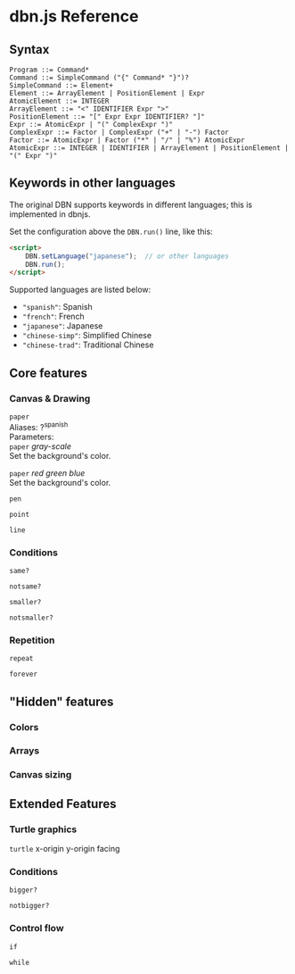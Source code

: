 # dbn.js Reference

## Syntax

```
Program ::= Command*
Command ::= SimpleCommand ("{" Command* "}")?
SimpleCommand ::= Element+
Element ::= ArrayElement | PositionElement | Expr
AtomicElement ::= INTEGER
ArrayElement ::= "<" IDENTIFIER Expr ">"
PositionElement ::= "[" Expr Expr IDENTIFIER? "]"
Expr ::= AtomicExpr | "(" ComplexExpr ")"
ComplexExpr ::= Factor | ComplexExpr ("+" | "-") Factor
Factor ::= AtomicExpr | Factor ("*" | "/" | "%") AtomicExpr
AtomicExpr ::= INTEGER | IDENTIFIER | ArrayElement | PositionElement | "(" Expr ")"
```

## Keywords in other languages

The original DBN supports keywords in different languages; this is implemented in dbnjs.

Set the configuration above the `DBN.run()` line, like this:

``` html
<script>
    DBN.setLanguage("japanese");  // or other languages
    DBN.run();
</script>
```

Supported languages are listed below:

+ `"spanish"`: Spanish
+ `"french"`: French
+ `"japanese"`: Japanese
+ `"chinese-simp"`: Simplified Chinese
+ `"chinese-trad"`: Traditional Chinese

## Core features

### Canvas & Drawing

<detail><summary>`paper`</summary>
Aliases: <span>?<sup>spanish</sup></span><br />
Parameters:
<detail><summary>`paper` *gray-scale*</summary>
Set the background's color.
</detail>

<detail><summary>`paper` *red* *green* *blue*</summary>
Set the background's color.
</detail>
</detail>

<detail><summary>`pen`</summary>

</detail>

<detail><summary>`point`</summary>

</detail>

<detail><summary>`line`</summary>

</detail>

### Conditions

<detail><summary>`same?`</summary>

</detail>

<detail><summary>`notsame?`</summary>

</detail>

<detail><summary>`smaller?`</summary>

</detail>

<detail><summary>`notsmaller?`</summary>

</detail>

### Repetition

<detail><summary>`repeat`</summary>

</detail>

<detail><summary>`forever`</summary>

</detail>



## "Hidden" features

### Colors

### Arrays

### Canvas sizing



## Extended Features

### Turtle graphics

<detail><summary>`turtle` x-origin y-origin facing</summary>

</detail>

### Conditions

<detail><summary>`bigger?`</summary>

</detail>

<detail><summary>`notbigger?`</summary>

</detail>

### Control flow

<detail><summary>`if`</summary>

</detail>

<detail><summary>`while`</summary>

</detail>

